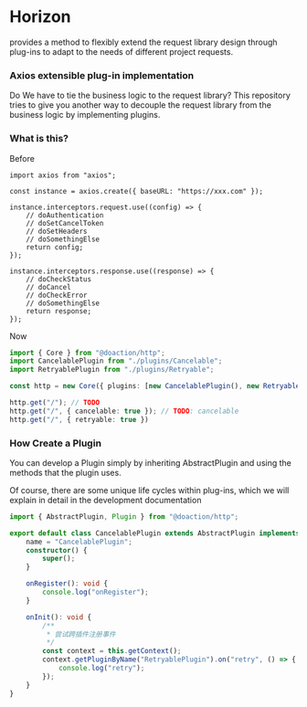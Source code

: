 # Horizon
provides a method to flexibly extend the request library design through plug-ins to adapt to the needs of different project requests.

### Axios extensible plug-in implementation
Do We have to tie the business logic to the request library? This repository tries to give you another way to decouple the request library from the business logic by implementing plugins.

### What is this?
Before
```
import axios from "axios";

const instance = axios.create({ baseURL: "https://xxx.com" });

instance.interceptors.request.use((config) => {
    // doAuthentication
    // doSetCancelToken
    // doSetHeaders
    // doSomethingElse
    return config;
});

instance.interceptors.response.use((response) => {
    // doCheckStatus
    // doCancel
    // doCheckError
    // doSomethingElse
    return response;
});
```

Now
```typescript
import { Core } from "@doaction/http";
import CancelablePlugin from "./plugins/Cancelable";
import RetryablePlugin from "./plugins/Retryable";

const http = new Core({ plugins: [new CancelablePlugin(), new RetryablePlugin()] });

http.get("/"); // TODO
http.get("/", { cancelable: true }); // TODO: cancelable
http.get("/", { retryable: true })
```

### How Create a Plugin
You can develop a Plugin simply by inheriting AbstractPlugin and using the methods that the plugin uses.

Of course, there are some unique life cycles within plug-ins, which we will explain in detail in the development documentation

```typescript
import { AbstractPlugin, Plugin } from "@doaction/http";

export default class CancelablePlugin extends AbstractPlugin implements Plugin {
    name = "CancelablePlugin";
    constructor() {
        super();
    }

    onRegister(): void {
        console.log("onRegister");
    }

    onInit(): void {
        /**
         * 尝试跨插件注册事件
         */
        const context = this.getContext();
        context.getPluginByName("RetryablePlugin").on("retry", () => {
            console.log("retry");
        });
    }
}
```
